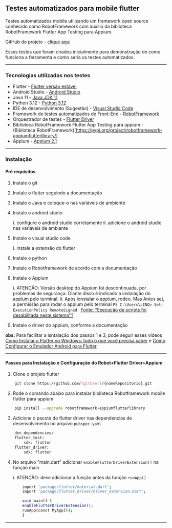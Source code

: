 ## Testes automatizados para mobile flutter

Testes automatizados mobile utilizando um framework open source conhecido como RobotFramework com auxilio da biblioteca RobotFramework Flutter App Testing para Appium.

GitHub do projeto - [clique aqui]()

Esses testes que foram criados inicialmente para demonstração de como funciona a ferramenta e como seria os testes automatizados.
____________________________________________
### Tecnologias utilizadas nos testes

- Flutter  - [Flutter versão estável](https://flutter.dev/)
- Android Studio - [Android Studio](https://acesse.dev/UokJ3)
- Java 11 -  [Java JDK 11](https://www.oracle.com/br/java/technologies/javase/jdk11-archive-downloads.html)
- Python 3.12 - [Python 3.12](https://www.python.org/downloads/)
- IDE de desenvolvimento (Sugestão) - [Visual Studio Code](httpscode.visualstudio.com)
- Framework de testes automatizados de Front-End - [RobotFramework](https://robotframework.org/)
- Orquestrador de testes - [Flutter Driver](https://api.flutter.dev/flutter/flutter_driver/flutter_driver-library.html)
- Biblioteca RobotFramework Flutter App Testing para appium - (Biblioteca RobotFramework)[https://pypi.org/project/robotframework-appiumflutterlibrary/]
- Appium - [Appium 2.1 ](https://appium.io/docs/en/2.1/)
____________________________________________
### Instalação

#### Pré requisitos

1. Instale o git

2. Instale o flutter seguindo a documentação

3. Instale o Java e coloque-o nas variáveis de ambiente

4. Instale o android studio

    i. configure o android studio corretamente
    ii. adicione o android studio nas variáveis de ambiente

5. Instale o visual studio code

    i. instale a extensão do flutter

6. Instale o python

7. Instale o Robotframework de acordo com a documentação

8. Instale o Appium

    i. ATENÇÃO: Versão desktop do Appium foi descontinuada, por problemas de segurança. Diante disso é indicado a instalação do appium pelo terminal.
    ii. Após ionstalar o appium, rodeo. Mas Antes set, a permissão para rodar o appium pelo terminal
        ```PS C:\Users\LINQ> Set-ExecutionPolicy RemoteSigned ``` [Fonte: "Execução de scripts foi desabilitada neste sistema"?](https://pt.stackoverflow.com/questions/220078/o-que-significa-o-erro-execu%C3%A7%C3%A3o-de-scripts-foi-desabilitada-neste-sistema)

9. Instale o driver do appium, conforme a documentação

__obs:__ Para facilitar a isntalação dos passos 1 e 3, pode seguir esses vídeos [Como Instalar o Flutter no Windows: tudo o que você precisa saber](https://www.youtube.com/watch?v=dpppZ9ySJSY) e [Como Configurar o Emulador Android para Flutter](https://www.youtube.com/watch?v=gNYNvHUSW1s)
____________________________________________


#### Passos para Instalação e Configuração do Robot+Flutter Driver+Appium

1. Clone o projeto flutter
```bash
    git clone https://github.com/[gitUser]/{nomeRepositorio}.git
```
2. Rode o comando abaixo para instalar biblioteca Robotframework mobile flutter para appium
```bash
    pip install --upgrade robotframework-appiumflutterlibrary
```
3. Adicione o pacote do flutter driver nas dependencias de desenvolvimento no arquivo ```pubspec.yaml```
```bash
    dev_dependencies:
    flutter_test:
        sdk: flutter
    flutter_driver:
        sdk: flutter
```
4. No arquivo "main.dart" adicionar ```enableFlutterDriverExtension()``` na função main

    i. ATENÇÃO: deve adicionar a função antes da função ```runApp()```

    ```bash
        import 'package:flutter/material.dart';
        import 'package:flutter_driver/driver_extension.dart';

        void main() {
        enableFlutterDriverExtension();
        runApp(const MyApp());
        }
    ```
____________________________________________


